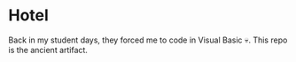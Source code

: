 # Hotel
Back in my student days, they forced me to code in Visual Basic 💀. This repo is the ancient artifact.
